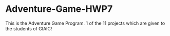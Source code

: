 # Adventure-Game-HWP7
This is the Adventure Game Program. 1 of the 11 projects which are given to the students of GIAIC!
